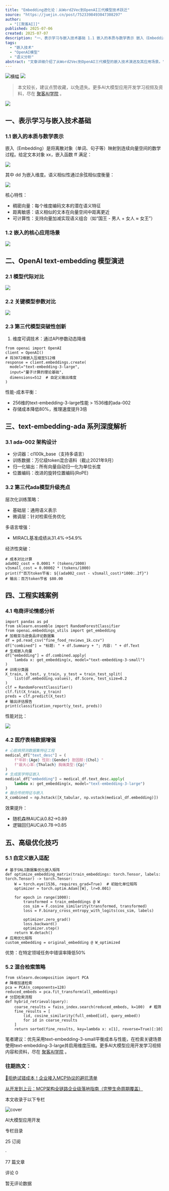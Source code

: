 ```yaml
---
title: "​​Embedding进化论：从Word2Vec到OpenAI三代模型技术跃迁​"
source: "https://juejin.cn/post/7523398493047308297"
author:
  - "[[聚客AI]]"
published: 2025-07-06
created: 2025-07-07
description: "一、表示学习与嵌入技术基础 1.1 嵌入的本质与数学表示 嵌入（Embedding）是将离散对象（单词、句子等）映射到连续向量空间的数学过程。给定文本对象 xx，嵌入函数 ff 满足： 其中 dd 为"
tags:
  - "嵌入技术"
  - "OpenAI模型"
  - "语义分析"
abstract: "文章详细介绍了从Word2Vec到OpenAI三代模型的嵌入技术演进及其应用场景。"
---
```

![横幅](https://p26-piu.byteimg.com/tos-cn-i-8jisjyls3a/8694dbc29caa4b59bda5f4181f3bd6ef~tplv-8jisjyls3a-2:0:0:q75.image) ![](https://p3-piu.byteimg.com/tos-cn-i-8jisjyls3a/796c19f610c146ffac65db71d7329490~tplv-8jisjyls3a-2:0:0:q75.image)

> 本文较长，建议点赞收藏，以免遗失。更多AI大模型应用开发学习视频及资料，尽在 [聚客AI学院](https://link.juejin.cn/?target=https%3A%2F%2Fedu.guangjuke.com%2F "https://edu.guangjuke.com/") 。

![](https://p3-xtjj-sign.byteimg.com/tos-cn-i-73owjymdk6/64ed72e6d4214bc89bc3032dfa7a3250~tplv-73owjymdk6-jj-mark-v1:0:0:0:0:5o6Y6YeR5oqA5pyv56S-5Yy6IEAg6IGa5a6iQUk=:q75.awebp?rk3s=f64ab15b&x-expires=1752393303&x-signature=5MHOp%2FrbIA%2FyG8ASLi0L7%2FBMrF4%3D)

## 一、表示学习与嵌入技术基础

### 1.1 嵌入的本质与数学表示

嵌入（Embedding）是将离散对象（单词、句子等）映射到连续向量空间的数学过程。给定文本对象 xx，嵌入函数 ff 满足：

![](https://p3-xtjj-sign.byteimg.com/tos-cn-i-73owjymdk6/16d2c34b1a7640a9b3c1564744cb8d8d~tplv-73owjymdk6-jj-mark-v1:0:0:0:0:5o6Y6YeR5oqA5pyv56S-5Yy6IEAg6IGa5a6iQUk=:q75.awebp?rk3s=f64ab15b&x-expires=1752393303&x-signature=9oIbUT5Tp%2F0O%2FRyaToEd9hGgBv8%3D)

其中 dd 为嵌入维度。语义相似性通过余弦相似度衡量：

![](https://p3-xtjj-sign.byteimg.com/tos-cn-i-73owjymdk6/d673291ab4b9468c9c7f30bf992c1b57~tplv-73owjymdk6-jj-mark-v1:0:0:0:0:5o6Y6YeR5oqA5pyv56S-5Yy6IEAg6IGa5a6iQUk=:q75.awebp?rk3s=f64ab15b&x-expires=1752393303&x-signature=kZbg0PwSSps6cmn7iQrQFR1pHU4%3D)

核心特性：

- 稠密向量：每个维度编码文本的潜在语义特征
- 距离敏感：语义相似的文本在向量空间中距离更近
- 可计算性：支持向量加减实现语义组合（如“国王 - 男人 + 女人 ≈ 女王”）

### 1.2 嵌入的核心应用场景

![](https://p3-xtjj-sign.byteimg.com/tos-cn-i-73owjymdk6/8cdfdca84e91470e87b822d2a207fca7~tplv-73owjymdk6-jj-mark-v1:0:0:0:0:5o6Y6YeR5oqA5pyv56S-5Yy6IEAg6IGa5a6iQUk=:q75.awebp?rk3s=f64ab15b&x-expires=1752393303&x-signature=bGF80b3X%2BwMjJtzAHhG7AoQGj1I%3D)

## 二、OpenAI text-embedding 模型演进

### 2.1 模型代际对比

![](https://p3-xtjj-sign.byteimg.com/tos-cn-i-73owjymdk6/31774fa613e44831bad49055ed8ee9fa~tplv-73owjymdk6-jj-mark-v1:0:0:0:0:5o6Y6YeR5oqA5pyv56S-5Yy6IEAg6IGa5a6iQUk=:q75.awebp?rk3s=f64ab15b&x-expires=1752393303&x-signature=b4ckf4cumnu78shQRRs6etXW3G0%3D)

### 2.2 关键模型参数对比

![](https://p3-xtjj-sign.byteimg.com/tos-cn-i-73owjymdk6/f20d6193044941b0b2cef9c0183c7449~tplv-73owjymdk6-jj-mark-v1:0:0:0:0:5o6Y6YeR5oqA5pyv56S-5Yy6IEAg6IGa5a6iQUk=:q75.awebp?rk3s=f64ab15b&x-expires=1752393303&x-signature=C%2F%2FtJDtEGHczTYpqU8G%2BvGqeBfI%3D)

### 2.3 第三代模型突破性创新

1. 维度可调技术：通过API参数动态降维
```
from openai import OpenAI
client = OpenAI()
# 将3072维嵌入压缩至512维
response = client.embeddings.create(
  model="text-embedding-3-large",
  input="量子计算的理论基础",
  dimensions=512  # 自定义输出维度
)
```

性能-成本平衡：

- 256维的text-embedding-3-large性能 > 1536维的ada-002
- 存储成本降低80%，推理速度提升3倍

## 三、text-embedding-ada 系列深度解析

### 3.1 ada-002 架构设计

- 分词器：cl100k\_base（支持多语言）
- 训练数据：万亿级token混合语料（截止2021年9月）
- 归一化输出：所有向量自动归一化为单位长度
- 位置编码：改进的旋转位置编码(RoPE)

### 3.2 第三代ada模型升级亮点

层次化训练策略：

- 基础层：通用语义表示
- 微调层：针对检索任务优化

多语言增强：

- MIRACL基准成绩从31.4%→54.9%

经济性突破：

```
# 成本对比计算
ada002_cost = 0.0001 * (tokens/1000)
v3small_cost = 0.00002 * (tokens/1000)
print(f"百万token节省: ${(ada002_cost - v3small_cost)*1000:.2f}")
# 输出：百万token节省 $80.00
```

## 四、工程实践案例

### 4.1 电商评论情感分析

```
import pandas as pd
from sklearn.ensemble import RandomForestClassifier
from openai.embeddings_utils import get_embedding
# 加载亚马逊食品评论数据集
df = pd.read_csv("fine_food_reviews_1k.csv")
df["combined"] = "标题: " + df.Summary + "; 内容: " + df.Text
# 生成嵌入向量
df["embedding"] = df.combined.apply(
    lambda x: get_embedding(x, model="text-embedding-3-small")
)
# 训练分类器
X_train, X_test, y_train, y_test = train_test_split(
    list(df.embedding.values), df.Score, test_size=0.2
)
clf = RandomForestClassifier()
clf.fit(X_train, y_train)  
preds = clf.predict(X_test)
# 输出评估报告
print(classification_report(y_test, preds))
```

性能对比：

![](https://p3-xtjj-sign.byteimg.com/tos-cn-i-73owjymdk6/040e5c134b5c492fa08eef7a3fa584b1~tplv-73owjymdk6-jj-mark-v1:0:0:0:0:5o6Y6YeR5oqA5pyv56S-5Yy6IEAg6IGa5a6iQUk=:q75.awebp?rk3s=f64ab15b&x-expires=1752393303&x-signature=4SQ1kelwQ%2BsF%2B%2Fo%2BHYqm46tLCG4%3D)

### 4.2 医疗表格数据增强

```python
# 心脏病预测数据集特征工程
medical_df["text_desc"] = (
    f"年龄:{Age} 性别:{Gender} 胆固醇:{Chol} "
    f"最大心率:{Thalach} 胸痛类型:{Cp}"
)
# 生成医学特征嵌入
medical_df["embedding"] = medical_df.text_desc.apply(
    lambda x: get_embedding(x, model="text-embedding-3-large")
)
# 融合传统特征与嵌入
X_combined = np.hstack([X_tabular, np.vstack(medical_df.embedding)])
```

效果提升：

- 随机森林AUC从0.82→0.89
- 逻辑回归AUC从0.78→0.85

## 五、高级优化技巧

### 5.1 自定义嵌入适配

```
# 基于SNLI数据集优化嵌入矩阵
def optimize_embedding_matrix(train_embeddings: torch.Tensor, labels: torch.Tensor) -> torch.Tensor:
    W = torch.eye(1536, requires_grad=True)  # 初始化单位矩阵
    optimizer = torch.optim.Adam([W], lr=0.001)
    
    for epoch in range(1000):
        transformed = train_embeddings @ W
        cos_sim = F.cosine_similarity(transformed, transformed)
        loss = F.binary_cross_entropy_with_logits(cos_sim, labels)
        
        optimizer.zero_grad()
        loss.backward()
        optimizer.step()
    return W.detach()
# 应用优化矩阵
custom_embedding = original_embedding @ W_optimized
```

优势：在特定领域任务中错误率降低50%

### 5.2 混合检索策略

```
from sklearn.decomposition import PCA
# 降维加速检索
pca = PCA(n_components=128)
reduced_embeds = pca.fit_transform(all_embeddings)
# 分层检索流程
def hybrid_retrieval(query):
    coarse_results = faiss_index.search(reduced_embeds, k=100)  # 粗筛
    fine_results = [
        (id, cosine_similarity(full_embed[id], query_embed))
        for id in coarse_results
    ]
    return sorted(fine_results, key=lambda x: x[1], reverse=True)[:10]
```

笔者建议：优先采用text-embedding-3-small平衡成本与性能，在检索关键场景使用text-embedding-3-large并启用维度压缩。更多AI大模型应用开发学习视频内容和资料，尽在 [聚客AI学院](https://link.juejin.cn/?target=https%3A%2F%2Fedu.guangjuke.com%2F "https://edu.guangjuke.com/") 。

### 往期热文：

[🚀拒绝试错成本！企业接入MCP协议的避坑清单](https://juejin.cn/post/7522452035699605550 "https://juejin.cn/post/7522452035699605550")

[从开发到上云：MCP架构全链路企业级落地指南（完整生命周期覆盖）](https://juejin.cn/post/7522367598814920713 "https://juejin.cn/post/7522367598814920713")

本文收录于以下专栏

![cover](https://p9-juejin-sign.byteimg.com/tos-cn-i-k3u1fbpfcp/977e4c735cf04e7b9ad6df8c53024583~tplv-k3u1fbpfcp-jj-mark-v1:0:0:0:0:5o6Y6YeR5oqA5pyv56S-5Yy6IEAg6IGa5a6iQUk=:q75.awebp?rk3s=f64ab15b&x-expires=1752472800&x-signature=gpP5BYOj9u9SyB6A%2BLZImDbWDJU%3D)

AI大模型应用开发

专栏目录

25 订阅

·

77 篇文章

评论 0

暂无评论数据